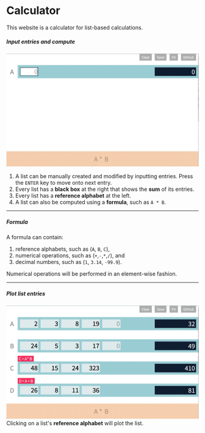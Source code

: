 # Calculator

This website is a calculator for list-based calculations.

##### Input entries and compute
![](computegif.gif)
1. A list can be manually created and modified by inputting entries. Press the `ENTER` key to move onto next entry.
2. Every list has a **black box** at the right that shows the **sum** of its entries.
3. Every list has a **reference alphabet** at the left.
4. A list can also be computed using a **formula**, such as `A * B`.

---
##### Formula
A formula can contain:
  1. reference alphabets, such as (`A`, `B`, `C`),
  2. numerical operations, such as (`+`,`-`,`*`,`/`), and
  3. decimal numbers, such as (`1`, `3.14`, `-99.9`).

Numerical operations will be performed in an element-wise fashion.

---
##### Plot list entries
![](graphgif.gif)
Clicking on a list's **reference alphabet** will plot the list.